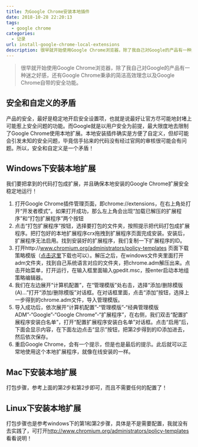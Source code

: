 ```yaml
---
title: 为Google Chrome安装本地插件
date: 2018-10-28 22:20:13
tags: 
  - google chrome
categories:
  - 记录
url: install-google-chrome-local-extensions
description: 很早就开始使用Google Chrome浏览器，除了我自己对Google的产品有一种迷之好感，还有Google Chrome秉承的简洁高效理念以及Google Chrome自带的安全功能。
---
```


> 很早就开始使用Google Chrome浏览器，除了我自己对Google的产品有一种迷之好感，还有Google Chrome秉承的简洁高效理念以及Google Chrome自带的安全功能。

## 安全和自定义的矛盾

产品的安全，最好是稳定地开启安全设置项，也就是说最好让官方尽可能地封堵上可能惹上安全问题的功能。而Google就是以用户安全为前提，最大限度地去限制了Google
Chrome使用本地扩展。本地安装插件确实是方便了自定义，但却可能会引发未知的安全问题，毕竟信手拈来的代码没有经过官网的审核很可能会有问题。所以，安全和自定义是一个矛盾！

## Windows下安装本地扩展

我们要把拿到的代码打包成扩展，并且确保本地安装的Google Chrome扩展安全稳定地运行！

 1. 打开Google
    Chrome插件管理页面，即chrome://extensions，在右上角处打开“开发者模式”。如果打开成功，那么左上角会出现“加载已解压的扩展程序”和“打包扩展程序”两个按钮
 2. 点击“打包扩展程序”按钮，选择要打包的文件夹，按照提示把代码打包成扩展程序。把打包好的本地扩展程序crx拖拽到扩展程序页面完成安装。安装后，扩展程序无法启用。找到安装好的扩展程序，我们复制一下扩展程序的ID。
 3. 打开http://www.chromium.org/administrators/policy-templates  页面下载策略模版（[点击这里](https://dl.google.com/dl/edgedl/chrome/policy/policy_templates.zip)下载也可以）。解压之后，在windows文件夹里面打开adm文件夹，找到自己系统语言对应的文件夹，把chrome.adm解压出来。点击开始菜单，打开运行，在输入框里面输入gpedit.msc，按enter启动本地组策略编辑器。
 4. 我们在左边展开“计算机配置”，在“管理模版”处右击，选择“添加/删除模版(A)…”打开“添加/删除模版”对话框。在对话框里面，点击“添加”按钮，选择上一步得到的chrome.adm文件，导入管理模版。
 5. 导入成功后，依次展开“计算机配置”-“管理模版”-“经典管理模版ADM”-“Google”-“Google Chrome”-“扩展程序”，在右侧，我们双击“配置扩展程序安装白名单”，打开“配置扩展程序安装白名单”对话框。点击“启用”后，下面会显示内容，在下面左边点击“显示”按钮，把第2步得到的ID添加进去，然后依次保存。
 6. 重启Google Chrome，会有一个提示，但是也是最后的提示。此后就可以正常地使用这个本地扩展程序，就像在线安装的一样。

## Mac下安装本地扩展

打包步骤，参考上面的第2步和第2步即可，而且不需要任何的配置了！

## Linux下安装本地扩展

打包步骤也是参考windows下的第1和第2步骤，具体是不是需要配置，我就没有去实践了，可打开<http://www.chromium.org/administrators/policy-templates>看看说明！